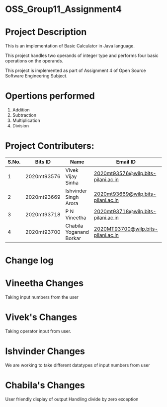 # OSS_Group11_Assignment4

# Project Description

This is an implementation of  Basic Calculator in Java language. 

This project handles two operands of integer type and performs four basic operations on the operands.

This project is implemented as part of Assignment 4 of Open Source Software Engineering Subject.

 # Opertions performed
 1. Addition
 2. Subtraction
 3. Multiplication
 4. Division 


# Project Contributers:
|S.No.|	Bits ID			| Name 					|          Email ID                   |             Repos  | 
|----------|	----------		| ----------			|         ----------        |       ---------- | 
|1	  |  2020mt93576	| Vivek Vijay Sinha	       |2020mt93576@wilp.bits-pilani.ac.in     | https://github.com/vivekbitspilani/OSS_Group11_Assignment4.git |
|2	  |  2020mt93669	| Ishvinder Singh Arora	   |2020mt93669@wilp.bits-pilani.ac.in     | https://github.com/Ish2012/OSS_Group11_Assignment4.git |
|3	  |  2020mt93718	| P N Vineetha 	           |2020mt93718@wilp.bits-pilani.ac.in     | https://github.com/Vineethapn/OSS_Group11_Assignment4.git |
|4	  |  2020mt93700	| Chabila Yoganand Borkar  |2020MT93700@wilp.bits-pilani.ac.in     | https://github.com/93700bits/OSS_Group11_Assignment4.git (Main Repo) |

# Change log

# Vineetha Changes
Taking input numbers from the user

# Vivek's Changes 
Taking operator input from user.

# Ishvinder Changes
We are working to take different datatypes of input numbers from user 

# Chabila's Changes
User friendly display of output
Handling divide by zero exception

